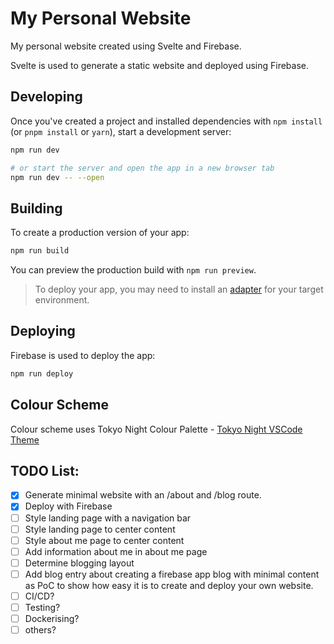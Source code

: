 # My Personal Website

My personal website created using Svelte and Firebase. 

Svelte is used to generate a static website and deployed using Firebase.

## Developing

Once you've created a project and installed dependencies with `npm install` (or `pnpm install` or `yarn`), start a development server:

```bash
npm run dev

# or start the server and open the app in a new browser tab
npm run dev -- --open
```

## Building

To create a production version of your app:

```bash
npm run build
```

You can preview the production build with `npm run preview`.

> To deploy your app, you may need to install an [adapter](https://kit.svelte.dev/docs/adapters) for your target environment.

## Deploying

Firebase is used to deploy the app:

```bash
npm run deploy
```

## Colour Scheme

Colour scheme uses Tokyo Night Colour Palette - [Tokyo Night VSCode Theme](https://github.com/enkia/tokyo-night-vscode-theme)

## TODO List:

- [x] Generate minimal website with an /about and /blog route.
- [x] Deploy with Firebase
- [ ] Style landing page with a navigation bar
- [ ] Style landing page to center content
- [ ] Style about me page to center content
- [ ] Add information about me in about me page
- [ ] Determine blogging layout
- [ ] Add blog entry about creating a firebase app blog with minimal content as PoC to show how easy it is to create and deploy your own website.
- [ ] CI/CD?
- [ ] Testing?
- [ ] Dockerising?
- [ ] others?